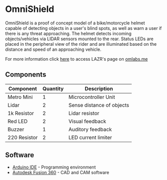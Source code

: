 # OmniShield
OmniShield is a proof of concept model of a bike/motorcycle helmet capable of detecting objects in a user's blind spots, as well as warn a user if there is any threat approaching. The helmet detects incoming objects/vehicles via LIDAR sensors mounted to the rear. Status LEDs are placed in the peripheral view of the rider and are illuminated based on the distance and speed of an approaching vehicle.

For more information click [here](https://omanavekar.wixsite.com/ommakes/omnishield) to access LAZR's page on [omlabs.me](www.omlabs.me)

## Components
| Component | Quantity | Description |
| ------ | ------ | ------ |
| Metro Mini | 1 | Microcontroller Unit |
| Lidar | 2 | Sense distance of objects |
| 1k Resistor | 2 | Lidar resistor |
| Red LED | 2 | Visual feedback |
| Buzzer | 1 | Auditory feedback |
| 220 Resistor | 2 | LED current limiter |

## Software
* [Arduino IDE](https://www.arduino.cc/en/main/software) - Programming environment
* [Autodesk Fusion 360](https://www.autodesk.com/products/fusion-360/overview) - CAD and CAM  software
